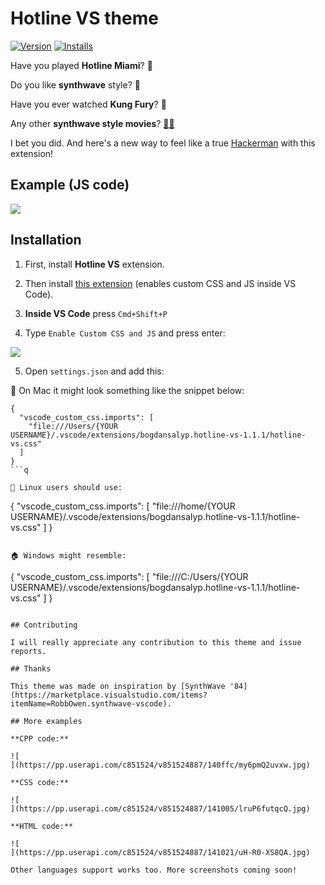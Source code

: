 
# Hotline VS theme

[![Version](https://vsmarketplacebadge.apphb.com/version/bogdansalyp.hotline-vs.svg)](https://marketplace.visualstudio.com/items?itemName=bogdansalyp.hotline-vs)
[![Installs](https://vsmarketplacebadge.apphb.com/installs/bogdansalyp.hotline-vs.svg)](https://marketplace.visualstudio.com/items?itemName=bogdansalyp.hotline-vs)

Have you played **Hotline Miami**? 🐔

Do you like **synthwave** style? 🌆

Have you ever watched **Kung Fury**? 🥋

Any other **synthwave style movies**? [🦂🔨](https://en.wikipedia.org/wiki/Drive_(2011_film))

I bet you did. And here's a new way to feel like a true [Hackerman](https://knowyourmeme.com/memes/hackerman) with this extension!

## Example (JS code)
![
](https://pp.userapi.com/c851524/v851524833/13d692/72JlbpWYC14.jpg)

## Installation

1. First, install **Hotline VS** extension. 

2. Then install [this extension](https://marketplace.visualstudio.com/items?itemName=be5invis.vscode-custom-css) (enables custom CSS and JS inside VS Code).

3. **Inside VS Code** press `Cmd+Shift+P`
4. Type `Enable Custom CSS and JS` and press enter:

![
](https://pp.userapi.com/c851524/v851524887/140f9f/F8t6B3sxDso.jpg)

5. Open `settings.json` and add this:

🍏 On Mac it might look something like the snippet below:

```
{
  "vscode_custom_css.imports": [
    "file:///Users/{YOUR USERNAME}/.vscode/extensions/bogdansalyp.hotline-vs-1.1.1/hotline-vs.css"
  ]
}
```q

🐧 Linux users should use:
```
{
  "vscode_custom_css.imports": [
    "file:///home/{YOUR USERNAME}/.vscode/extensions/bogdansalyp.hotline-vs-1.1.1/hotline-vs.css"
  ]
}
```

🏠 Windows might resemble:

```
{
  "vscode_custom_css.imports": [
    "file:///C:/Users/{YOUR USERNAME}/.vscode/extensions/bogdansalyp.hotline-vs-1.1.1/hotline-vs.css"
  ]
}
```
  
## Contributing

I will really appreciate any contribution to this theme and issue reports.

## Thanks

This theme was made on inspiration by [SynthWave '84](https://marketplace.visualstudio.com/items?itemName=RobbOwen.synthwave-vscode).

## More examples

**CPP code:**

![
](https://pp.userapi.com/c851524/v851524887/140ffc/my6pmQ2uvxw.jpg)

**CSS code:**

![
](https://pp.userapi.com/c851524/v851524887/141005/lruP6futqcQ.jpg)

**HTML code:**

![
](https://pp.userapi.com/c851524/v851524887/141021/uH-R0-XS8QA.jpg)

Other languages support works too. More screenshots coming soon!


